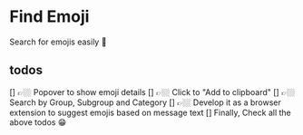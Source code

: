 # Find Emoji

Search for emojis easily 🧐

## todos

[] 👉🏼 Popover to show emoji details
[] 👉🏼 Click to "Add to clipboard"
[] 👉🏼 Search by Group, Subgroup and Category
[] 👉🏼 Develop it as a browser extension to suggest emojis based on message text 
[] Finally, Check all the above todos 😁